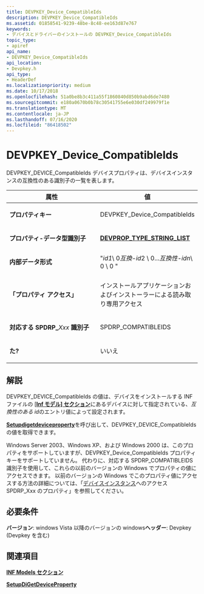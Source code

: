 ```yaml
---
title: DEVPKEY_Device_CompatibleIds
description: DEVPKEY_Device_CompatibleIds
ms.assetid: 01858541-9239-48be-8c48-ee163d87e767
keywords:
- デバイスとドライバーのインストールの DEVPKEY_Device_CompatibleIds
topic_type:
- apiref
api_name:
- DEVPKEY_Device_CompatibleIds
api_location:
- Devpkey.h
api_type:
- HeaderDef
ms.localizationpriority: medium
ms.date: 10/17/2018
ms.openlocfilehash: 51a0be8b3c411a55f1860840d850b9abd6de7480
ms.sourcegitcommit: e180a0670b0b78c30541755e6e030df249979f1e
ms.translationtype: MT
ms.contentlocale: ja-JP
ms.lasthandoff: 07/16/2020
ms.locfileid: "86418502"
---
```

# <a name="devpkey_device_compatibleids"></a>DEVPKEY_Device_CompatibleIds


DEVPKEY_DEVICE_CompatibleIds デバイスプロパティは、デバイスインスタンスの互換性のある識別子の一覧を表します。

<table>
<colgroup>
<col width="50%" />
<col width="50%" />
</colgroup>
<thead>
<tr>
<th>属性</th>
<th>値</th>
</tr>
</thead>
<tbody>
<tr class="odd">
<td align="left"><p><strong>プロパティキー</strong></p></td>
<td align="left"><p>DEVPKEY_Device_CompatibleIds</p></td>
</tr>
<tr class="even">
<td align="left"><p><strong>プロパティ-データ型識別子</strong></p></td>
<td align="left"><p><a href="devprop-type-string-list.md" data-raw-source="[&lt;strong&gt;DEVPROP_TYPE_STRING_LIST&lt;/strong&gt;](devprop-type-string-list.md)"><strong>DEVPROP_TYPE_STRING_LIST</strong></a></p></td>
</tr>
<tr class="odd">
<td align="left"><p><strong>内部データ形式</strong></p></td>
<td align="left">"<em>id1</em>\ 0<em>互換-id</em>2 \ 0...<em>互換性-idn</em>\ 0 \ 0 "</td>
</tr>
<tr class="even">
<td align="left"><p><strong>「プロパティ アクセス」</strong></p></td>
<td align="left"><p>インストールアプリケーションおよびインストーラーによる読み取り専用アクセス</p></td>
</tr>
<tr class="odd">
<td align="left"><p><strong>対応する SPDRP_</strong><em>Xxx</em> <strong>識別子</strong></p></td>
<td align="left"><p>SPDRP_COMPATIBLEIDS</p></td>
</tr>
<tr class="even">
<td align="left"><p><strong>た?</strong></p></td>
<td align="left"><p>いいえ</p></td>
</tr>
</tbody>
</table>

 

<a name="remarks"></a>解説
-------

DEVPKEY_DEVICE_CompatibleIds の値は、デバイスをインストールする INF ファイルの [ [**Inf モデル] セクション**](https://docs.microsoft.com/windows-hardware/drivers/install/inf-models-section)にあるデバイスに対して指定されている、*互換性のある id*のエントリ値によって設定されます。

[**Setupdigetdeviceproperty**](https://docs.microsoft.com/windows/desktop/api/setupapi/nf-setupapi-setupdigetdevicepropertyw)を呼び出して、DEVPKEY_DEVICE_CompatibleIds の値を取得できます。

Windows Server 2003、Windows XP、および Windows 2000 は、このプロパティをサポートしていますが、DEVPKEY_Device_CompatibleIds プロパティキーをサポートしていません。 代わりに、対応する SPDRP_COMPATIBLEIDS 識別子を使用して、これらの以前のバージョンの Windows でプロパティの値にアクセスできます。 以前のバージョンの Windows でこのプロパティ値にアクセスする方法の詳細については、「[デバイスインスタンス](https://docs.microsoft.com/windows-hardware/drivers/install/accessing-device-instance-spdrp-xxx-properties)へのアクセス SPDRP_Xxx のプロパティ」を参照してください。

<a name="requirements"></a>必要条件
------------

**バージョン**: windows Vista 以降のバージョンの windows**ヘッダー**: Devpkey (Devpkey を含む)


## <a name="see-also"></a>関連項目


[**INF Models セクション**](https://docs.microsoft.com/windows-hardware/drivers/install/inf-models-section)

[**SetupDiGetDeviceProperty**](https://docs.microsoft.com/windows/desktop/api/setupapi/nf-setupapi-setupdigetdevicepropertyw)

 

 






